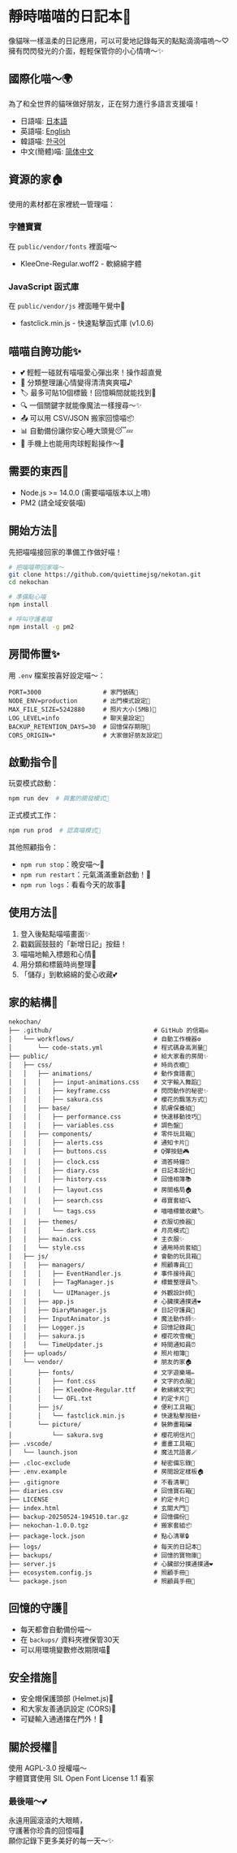 # 靜時喵喵的日記本🐾

像貓咪一樣溫柔的日記應用，可以可愛地記錄每天的點點滴滴喵嗚～♡  
擁有閃閃發光的介面，輕輕保管你的小心情唷～✨

## 國際化喵～🌍

為了和全世界的貓咪做好朋友，正在努力進行多語言支援喵！

- 日語喵: [日本語](README.md)
- 英語喵: [English](README-en.md)  
- 韓語喵: [한국어](README-ko.md)  
- 中文(簡體)喵: [简体中文](README-zh.md)  

## 資源的家🏠

使用的素材都在家裡統一管理喵：

### 字體寶寶  
在 `public/vendor/fonts` 裡面喵～  
- KleeOne-Regular.woff2 - 軟綿綿字體  

### JavaScript 函式庫  
在 `public/vendor/js` 裡面睡午覺中🐾  
- fastclick.min.js - 快速點擊函式庫 (v1.0.6)  

## 喵喵自誇功能✨  

- 💕 輕輕一碰就有喵喵愛心彈出來！操作超直覺  
- 📝 分類整理讓心情變得清清爽爽喵♪  
- 🏷️ 最多可貼10個標籤！回憶瞬間就能找到🔖  
- 🔍 一個關鍵字就能像魔法一樣搜尋～✨  
- 📤 可以用 CSV/JSON 搬家回憶喵📦  
- 📊 自動備份讓你安心睡大頭覺😴💤  
- 📱 手機上也能用肉球輕鬆操作～🐾  

## 需要的東西🍼  

- Node.js >= 14.0.0 (需要喵喵版本以上唷)  
- PM2 (請全域安裝喵)  

## 開始方法🐾  

先把喵喵接回家的準備工作做好喵！  

```bash
# 把喵喵帶回家喵～
git clone https://github.com/quiettimejsg/nekotan.git  
cd nekochan  

# 準備點心喵
npm install  

# 呼叫守護者喵
npm install -g pm2
```

## 房間佈置✨  

用 `.env` 檔案按喜好設定喵～：  

```env
PORT=3000                 # 家門號碼🚪  
NODE_ENV=production       # 出門模式設定🎀  
MAX_FILE_SIZE=5242880     # 照片大小(5MB)📸  
LOG_LEVEL=info            # 聊天量設定💬  
BACKUP_RETENTION_DAYS=30  # 回憶保存期限📆  
CORS_ORIGIN=*             # 大家做好朋友設定🌈  
```

## 啟動指令🐾  

玩耍模式啟動：  
```bash
npm run dev  # 興奮的開發模式💫  
```  

正式模式工作：  
```bash
npm run prod  # 認真喵模式👑  
```  

其他照顧指令：  
- `npm run stop`：晚安喵～🌙  
- `npm run restart`：元氣滿滿重新啟動！🔁  
- `npm run logs`：看看今天的故事📖  

## 使用方法💖  

1.  登入後點點喵喵畫面✨  
2.  戳戳圓鼓鼓的「新增日記」按鈕！  
3.  喵喵地輸入標題和心情📝  
4.  用分類和標籤時尚整理🎀  
5.  「儲存」到軟綿綿的愛心收藏💕  

## 家的結構🐾  

```
nekochan/
├── .github/                            # GitHub 的信箱✉️
│   └── workflows/                      # 自動工作機器⚙️
│       └── code-stats.yml              # 程式碼身高測量📏
├── public/                             # 給大家看的房間✨
│   ├── css/                            # 時尚衣櫥👗
│   │   ├── animations/                 # 動作食譜書💫
│   │   │   ├── input-animations.css    # 文字輸入舞蹈💃
│   │   │   ├── keyframe.css            # 閃閃動作的秘密✨
│   │   │   ├── sakura.css              # 櫻花的飄落方式🌸
│   │   ├── base/                       # 肌膚保養組💅
│   │   │   ├── performance.css         # 快速移動技巧🐇
│   │   │   ├── variables.css           # 調色盤🎨
│   │   ├── components/                 # 零件玩具箱🧸
│   │   │   ├── alerts.css              # 通知卡片🔔
│   │   │   ├── buttons.css             # Q彈按鈕🎮
│   │   │   ├── clock.css               # 滴答時鐘⏰
│   │   │   ├── diary.css               # 日記本設計📖
│   │   │   ├── history.css             # 回憶相簿📚
│   │   │   ├── layout.css              # 房間格局🏠
│   │   │   ├── search.css              # 尋寶套組🔍
│   │   │   └── tags.css                # 喵喵標籤收藏🏷️
│   │   ├── themes/                     # 衣服切換器👘
│   │   │   └── dark.css                # 月亮模式🌙
│   │   ├── main.css                    # 主衣服✨
│   │   └── style.css                   # 通用時尚套組🎀
│   ├── js/                             # 會動的玩具箱🎪
│   │   ├── managers/                   # 照顧專員👩‍🍼
│   │   │   ├── EventHandler.js         # 事件接待員🎪
│   │   │   ├── TagManager.js           # 標籤整理員🏷️
│   │   │   └── UIManager.js            # 外觀設計師🎨
│   │   ├── app.js                      # 心臟撲通撲通❤️
│   │   ├── DiaryManager.js             # 日記守護員📝
│   │   ├── InputAnimator.js            # 魔法動作師✨
│   │   ├── Logger.js                   # 回憶記錄員📜
│   │   ├── sakura.js                   # 櫻花吹雪機🌸
│   │   └── TimeUpdater.js              # 時間通知員⏰
│   ├── uploads/                        # 照片相簿📸
│   └── vendor/                         # 朋友的家🏠
│       ├── fonts/                      # 文字遊樂場✏️
│       │   ├── font.css                # 文字的衣服👕
│       │   ├── KleeOne-Regular.ttf     # 軟綿綿文字🐾
│       │   └── OFL.txt                 # 約定卡片📜
│       ├── js/                         # 便利工具箱🧰
│       │   └── fastclick.min.js        # 快速點擊按鈕⚡
│       └── picture/                    # 裝飾畫箱🖼️
│           └── sakura.svg              # 櫻花明信片🌸
├── .vscode/                            # 畫畫工具箱🎨
│   └── launch.json                     # 魔法咒語書🪄
├── .cloc-exclude                       # 秘密備忘錄🙈
├── .env.example                        # 房間設定樣板🏠
├── .gitignore                          # 不看清單🙈
├── diaries.csv                         # 回憶寶石箱💎
├── LICENSE                             # 約定卡片📜
├── index.html                          # 玄關大門🚪
├── backup-20250524-194510.tar.gz       # 回憶備份💾
├── nekochan-1.0.0.tgz                  # 搬家套組📦
├── package-lock.json                   # 點心清單🔒
├── logs/                               # 每天的日記本📖
├── backups/                            # 回憶的寶物庫💖
├── server.js                           # 心臟部分撲通撲通❤️
├── ecosystem.config.js                 # 照顧手冊📖
└── package.json                        # 照顧員手冊📔
```

## 回憶的守護💾  

- 每天都會自動備份喵～  
- 在 `backups/` 資料夾裡保管30天  
- 可以用環境變數修改期限喵📅  

## 安全措施🔐  

- 安全帽保護頭部 (Helmet.js)🧢  
- 和大家友善通訊設定 (CORS)🤝  
- 可疑輸入通通擋在門外！🚫  

## 關於授權📜  

使用 AGPL-3.0 授權喵～  
字體寶寶使用 SIL Open Font License 1.1 看家  

### 最後喵～💕  
永遠用圓滾滾的大眼睛，  
守護著你珍貴的回憶喵🐾  
願你記錄下更多美好的每一天～✨  